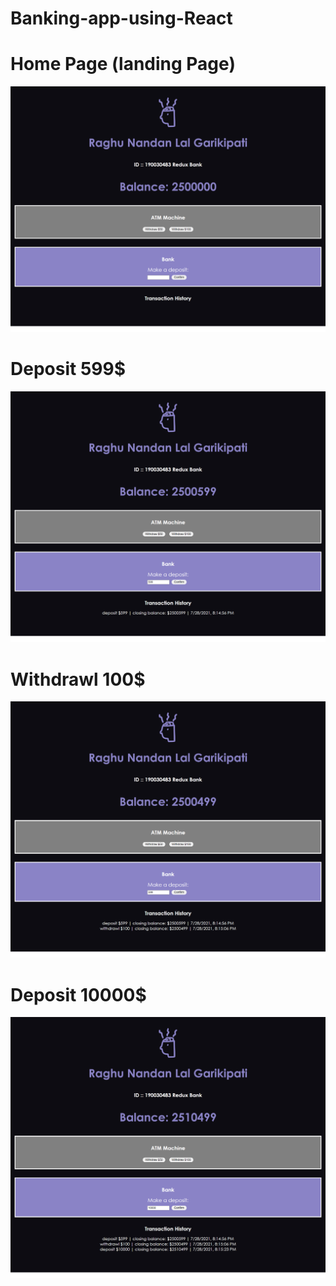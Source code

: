 # Banking-app-using-React

# Home Page (landing Page)
![](1.png)

# Deposit 599$
![](2.png)

# Withdrawl 100$
![](3.png)

# Deposit 10000$
![](4.png)
